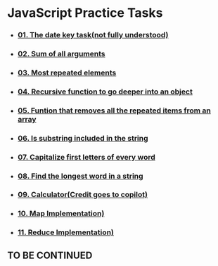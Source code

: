 # JavaScript Practice Tasks

- ### [01. The date key task(not fully understood)](https://github.com/martun-avagyan/js-practice/blob/main/01objWithGetDate.js)

- ### [02. Sum of all arguments](https://github.com/martun-avagyan/js-practice/blob/main/02sumOfArgs.js)

- ### [03. Most repeated elements](https://github.com/martun-avagyan/js-practice/blob/main/03repeatedElements.js)

- ### [04. Recursive function to go deeper into an object](https://github.com/martun-avagyan/js-practice/blob/main/04logValuesWithRecursion.js)

- ### [05. Funtion that removes all the repeated items from an array](https://github.com/martun-avagyan/js-practice/blob/main/05removeRepeatedItems.js)

- ### [06. Is substring included in the string](https://github.com/martun-avagyan/js-practice/blob/main/06stringCheck.js)

- ### [07. Capitalize first letters of every word](https://github.com/martun-avagyan/js-practice/blob/main/07toUpper.js)

- ### [08. Find the longest word in a string](https://github.com/martun-avagyan/js-practice/blob/main/08longestStr.js)

- ### [09. Calculator(Credit goes to copilot)](https://github.com/martun-avagyan/js-practice/blob/main/09calculator.js)

- ### [10. Map Implementation)](https://github.com/martun-avagyan/js-practice/blob/main/10map.js)

- ### [11. Reduce Implementation)](https://github.com/martun-avagyan/js-practice/blob/main/11reduce.js)

## TO BE CONTINUED
